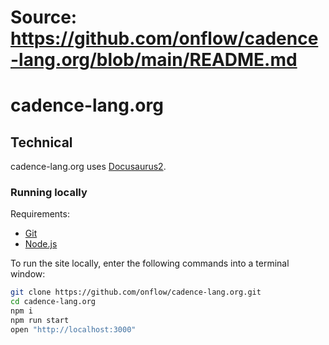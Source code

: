 # Source: https://github.com/onflow/cadence-lang.org/blob/main/README.md

# cadence-lang.org


## Technical

cadence-lang.org uses [Docusaurus2](https://docusaurus.io).

### Running locally

Requirements:

- [Git](https://git-scm.com/)
- [Node.js](https://nodejs.org/en)

To run the site locally, enter the following commands into a terminal window:

```sh
git clone https://github.com/onflow/cadence-lang.org.git
cd cadence-lang.org
npm i
npm run start
open "http://localhost:3000"
```
